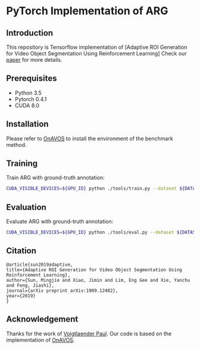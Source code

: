 # PyTorch Implementation of ARG

## Introduction

This repository is Tensorflow implementation of [Adaptive ROI Generation for Video Object Segmentation Using Reinforcement Learning]
Check our [paper](https://arxiv.org/pdf/1909.12482.pdf) for more details.

## Prerequisites

* Python 3.5
* Pytorch 0.4.1
* CUDA 8.0

## Installation

Please refer to [OnAVOS](https://github.com/Stocastico/OnAVOS) to install the environment of the benchmark method.

## Training

Train ARG with ground-truth annotation:

```bash
CUDA_VISIBLE_DEVICES=${GPU_ID} python ./tools/train.py --dataset ${DATASET} --splitBy ${SPLITBY} --exp_id ${EXP_ID}
```

## Evaluation

Evaluate ARG with ground-truth annotation:

```bash
CUDA_VISIBLE_DEVICES=${GPU_ID} python ./tools/eval.py --dataset ${DATASET} --splitBy ${SPLITBY} --split ${SPLIT} --id ${EXP_ID}
```


## Citation

    @article{sun2019adaptive,
    title={Adaptive ROI Generation for Video Object Segmentation Using Reinforcement Learning},
    author={Sun, Mingjie and Xiao, Jimin and Lim, Eng Gee and Xie, Yanchu and Feng, Jiashi},
    journal={arXiv preprint arXiv:1909.12482},
    year={2019}
    }


## Acknowledgement

Thanks for the work of [Voigtlaender Paul](https://www.vision.rwth-aachen.de/person/197/). Our code is based on the implementation of [OnAVOS](https://github.com/Stocastico/OnAVOS).
